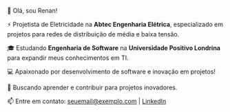 👋 Olá, sou Renan!

⚡ Projetista de Eletricidade na **Abtec Engenharia Elétrica**, especializado em projetos para redes de distribuição de média e baixa tensão.

🎓 Estudando **Engenharia de Software** na **Universidade Positivo Londrina** para expandir meus conhecimentos em TI.

💻 Apaixonado por desenvolvimento de software e inovação em projetos!

🌱 Buscando aprender e contribuir para projetos inovadores.

📫 Entre em contato: seuemail@exemplo.com | [LinkedIn](link-do-linkedin)

